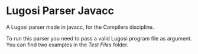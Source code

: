 # Lugosi Parser Javacc

A Lugosi parser made in javacc, for the Compilers discipline.

To run this parser you need to pass a valid Lugosi program file as argument. You can find two examples in the *Test Files* folder.
